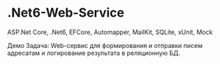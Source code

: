 # .Net6-Web-Service
ASP.Net Core, .Net6, EFCore, Automapper, MailKit, SQLite, xUnit, Mock

Демо Задача: Web-сервис для формирования и отправки писем адресатам и логирование результата в реляционную БД.
